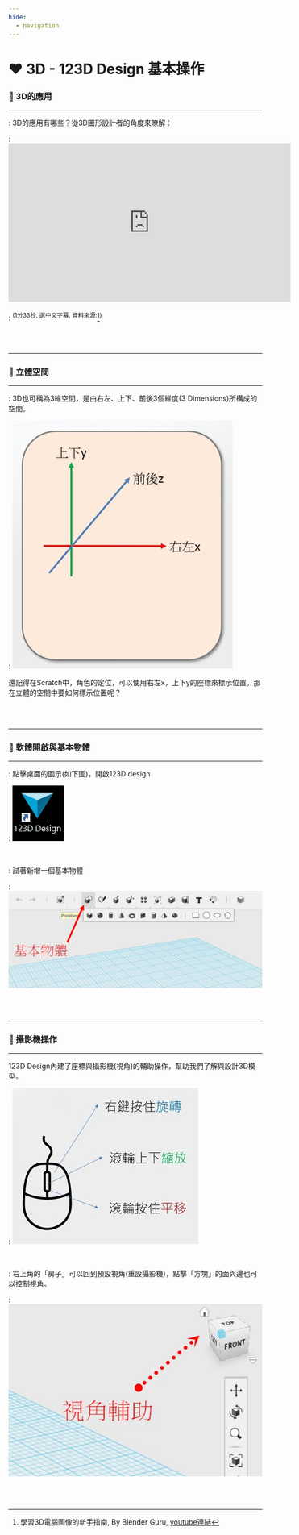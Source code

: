 ```yaml
---
hide:
  - navigation
---
```



# ❤️ 3D - 123D Design 基本操作


### 🔹 3D的應用

----------------------------


: 3D的應用有哪些？從3D圖形設計者的角度來瞭解：

: <iframe width="560" height="315" src="https://www.youtube.com/embed/VT5oZndzj68?start=25&amp;end=118" frameborder="0" allow="accelerometer; autoplay; encrypted-media; gyroscope; picture-in-picture" allowfullscreen></iframe>

: <sup>(1分33秒, 選中文字幕,  資料來源:</sup>[^intro_3d_graphics]<sup>)</sup>

[^intro_3d_graphics]:學習3D電腦圖像的新手指南, By 
Blender Guru, [youtube連結](https://youtu.be/VT5oZndzj68) 

<br/><br/>


-------------------------------


### 🔸 立體空間

----------------------------



: 3D也可稱為3維空間，是由右左、上下、前後3個維度(3 Dimensions)所構成的空間。

: ![3維空間](coordinate_systems.jpg)

還記得在Scratch中，角色的定位，可以使用右左x，上下y的座標來標示位置。那在立體的空間中要如何標示位置呢？

<br/><br/>

-------------------------------


### 🔹 軟體開啟與基本物體

----------------------------

: 點擊桌面的圖示(如下圖)，開啟123D design

: ![圖示](123d_icon.jpg)

<br/>

: 試著新增一個基本物體

: ![基本物體](primitive.jpg)


<br/><br/>

-------------------------------


### 🔸 攝影機操作 

----------------------------


123D Design內建了座標與攝影機(視角)的輔助操作，幫助我們了解與設計3D模型。    

: ![攝影機操作](assistant.jpg)

<br/>

: 右上角的「房子」可以回到預設視角(重設攝影機)，點擊「方塊」的面與邊也可以控制視角。

: ![基本物體](home_cube.jpg)





<br/><br/>

    